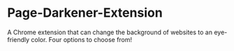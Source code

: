 # Page-Darkener-Extension
A Chrome extension that can change the background of websites to an eye-friendly color. Four options to choose from!
